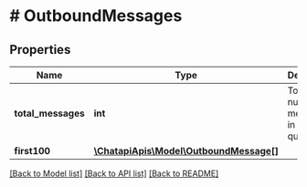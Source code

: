 # # OutboundMessages

## Properties

Name | Type | Description | Notes
------------ | ------------- | ------------- | -------------
**total_messages** | **int** | Total number of messages in the queue | [optional]
**first100** | [**\ChatapiApis\Model\OutboundMessage[]**](OutboundMessage.md) |  | [optional]

[[Back to Model list]](../../README.md#models) [[Back to API list]](../../README.md#endpoints) [[Back to README]](../../README.md)
